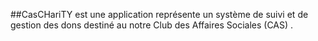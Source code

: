##CasCHariTY est une application représente un système de suivi et de gestion des dons destiné au notre Club des Affaires Sociales (CAS) .
